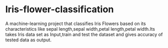 # Iris-flower-classification
A machine-learning project that classifies Iris Flowers based on its characteristics like sepal length,sepal width,petal length,petal width.Its takes Iris data set as Input,train and test the dataset and  gives accuracy of tested data as output.
